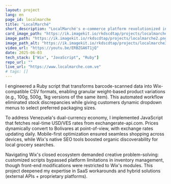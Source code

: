 ```yaml
---
layout: project
lang: en
page_id: localmarche
title: "LocalMarché"
short_description: "LocalMarché's e-commerce platform revolutionized inventory precision through Wix Stores integration."
card_image_path: "https://ik.imagekit.io/rkdscdtap/projects/localmarche1.png?updatedAt=1748971540642"
image_path: "https://ik.imagekit.io/rkdscdtap/projects/localmarche2.png?updatedAt=1748970262975"
image_path_alt: "https://ik.imagekit.io/rkdscdtap/projects/localmarche3.png?updatedAt=1748970491579"
video_url: "https://youtu.be/ERBZGA6T1jQ"
date: 2025-06-03
tech_stack: ["Wix", "JavaScript", "Ruby"]
repo_url: ""
live_url: "https://www.localmarche.com.ve"
# tags: []
---
```


I engineered a Ruby script that transforms barcode-scanned data into Wix-compatible CSV formats, enabling granular weight-based product variations (e.g., 100g, 500g, 1kg versions of the same item). This automated workflow eliminated stock discrepancies while giving customers dynamic dropdown menus to select preferred packaging sizes.

To address Venezuela's dual-currency economy, I implemented JavaScript that fetches real-time USD/VES rates from exchangerate-api.com. Prices dynamically convert to Bolívares at point-of-view, with exchange rates updating daily. Mobile-first optimization ensured seamless shopping across devices, while Wix's native SEO tools boosted organic discoverability for local grocery searches.

Navigating Wix's closed ecosystem demanded creative problem-solving: customized scripts bypassed platform limitations in inventory management, though front-end modifications were restricted to Wix's modules. This project deepened my expertise in SaaS workarounds and hybrid solutions (external APIs + proprietary platforms).